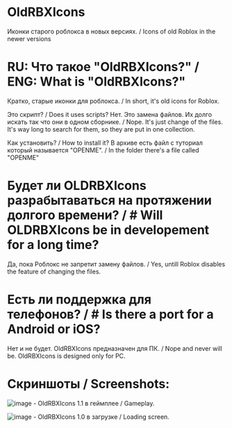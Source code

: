 # OldRBXIcons
Иконки старого роблокса в новых версиях. / Icons of old Roblox in the newer versions

# RU: Что такое "OldRBXIcons?" / ENG: What is "OldRBXIcons?"
Кратко, старые иконки для роблокса. / In short, it's old icons for Roblox.

Это скрипт? / Does it uses scripts?
Нет. Это замена файлов. Их долго искать так что они в одном сборнике. / Nope. It's just change of the files. It's way long to search for them, so they are put in one collection.

Как установить? / How to install it?
В архиве есть файл с туториал который называется "OPENME". / In the folder there's a file called "OPENME"

# Будет ли OLDRBXIcons разрабытаваться на протяжении долгого времени? / # Will OLDRBXIcons be in developement for a long time?
Да, пока Роблокс не запретит замену файлов. / Yes, untill Roblox disables the feature of changing the files. 

# Есть ли поддержка для телефонов? / # Is there a port for a Android or iOS?
Нет и не будет. OldRBXIcons предназначен для ПК. / Nope and never will be. OldRBXIcons is designed only for PC.
# Скриншоты / Screenshots:
![image](https://user-images.githubusercontent.com/83903792/154313859-a860f0a7-4bf5-4cdf-853c-499a7ae8bc37.png) - OldRBXIcons 1.1 в геймплее / Gameplay.

![image](https://user-images.githubusercontent.com/83903792/154313996-597bd834-d882-4e0d-83ff-6341c9bff697.png) - OldRBXIcons 1.0 в загрузке / Loading screen.
